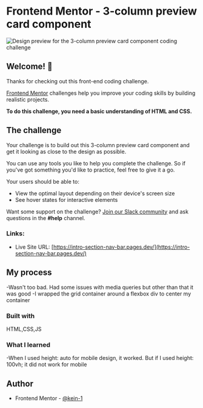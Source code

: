 # Frontend Mentor - 3-column preview card component

![Design preview for the 3-column preview card component coding challenge](![3-Column](https://user-images.githubusercontent.com/87039063/189425465-c233d02e-a42e-481f-a951-a41d6a762a1a.png)
)

## Welcome! 👋

Thanks for checking out this front-end coding challenge.

[Frontend Mentor](https://www.frontendmentor.io) challenges help you improve your coding skills by building realistic projects.

**To do this challenge, you need a basic understanding of HTML and CSS.**

## The challenge

Your challenge is to build out this 3-column preview card component and get it looking as close to the design as possible.

You can use any tools you like to help you complete the challenge. So if you've got something you'd like to practice, feel free to give it a go.

Your users should be able to:

- View the optimal layout depending on their device's screen size
- See hover states for interactive elements

Want some support on the challenge? [Join our Slack community](https://www.frontendmentor.io/slack) and ask questions in the **#help** channel.

### Links:

- Live Site URL: [https://intro-section-nav-bar.pages.dev/](https://intro-section-nav-bar.pages.dev/)

## My process

-Wasn't too bad. Had some issues with media queries but other than that it was good
-I wrapped the grid container around a flexbox div to center my container

### Built with

HTML,CSS,JS

### What I learned

-When I used height: auto for mobile design, it worked. But if I used height: 100vh;
it did not work for mobile


## Author

- Frontend Mentor - [@kein-1](https://www.frontendmentor.io/profile/kein-1)

